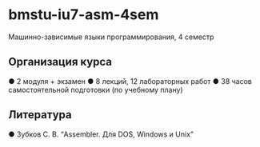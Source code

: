 # bmstu-iu7-asm-4sem
Машинно-зависимые языки программирования, 4 семестр

## Организация курса
● 2 модуля + экзамен
● 8 лекций, 12 лабораторных работ
● 38 часов самостоятельной подготовки (по учебному
плану)
## Литература
● Зубков С. В. “Assembler. Для DOS, Windows и Unix”
